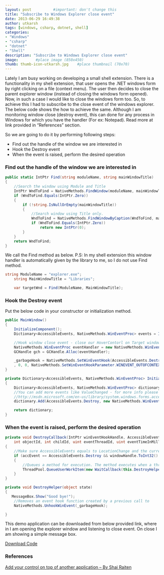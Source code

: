 ```yaml
---
layout: post          #important: don't change this
title: "Subscribe to Windows Explorer close event"
date: 2013-06-29 16:49:38
author: utkarsh
tags: [windows, csharp, dotnet, shell]
categories:
- "Windows"
- "csharp"
- "dotnet"
- "Shell"
description: "Subscribe to Windows Explorer close event"
image:        #place image (850x450)
thumb: thumb-icon-utkarsh.jpg    #place thumbnail (70x70)
---
```

Lately I am busy working on developing a small shell extension. There is a functionality in my shell extension, that user opens the .NET windows form by right clicking on a file (context menu). The user then decides to close the parent explorer window (instead of closing the windows form opened). Now, in such a case I would like to close the windows form too. So, to achieve this I had to subscribe to the close event of the windows explorer. The below code shows the how to achieve the same. Although I am monitoring window close (destroy event), this can done for any process in Windows for which you have the handler (For ex: Notepad). Read more at link provided in “References” section.

So we are going to do it by performing following steps:

*   Find out the handle of the window we are interested in 
*   Hook the Destroy event 
*   When the event is raised, perform the desired operation   

### Find out the handle of the window we are interested in ###

```cs
public static IntPtr Find(string moduleName, string mainWindowTitle)
{
    //Search the window using Module and Title
    IntPtr WndToFind = NativeMethods.FindWindow(moduleName, mainWindowTitle);
    if (WndToFind.Equals(IntPtr.Zero))
    {
        if (!string.IsNullOrEmpty(mainWindowTitle))
        {
            //Search window using Title only.
            WndToFind = NativeMethods.FindWindowByCaption(WndToFind, mainWindowTitle);
            if (WndToFind.Equals(IntPtr.Zero))
                return new IntPtr(0);
        }
    }
    return WndToFind;
}
```
We call the Find method as below. P.S: In my shell extension this window handler is automatically given by the library to me, so I do not use Find method.

```cs
string ModuleName = "explorer.exe";
    string MainWindowTitle = "Libraries";

    var targetWnd = Find(ModuleName, MainWindowTitle);
```

### Hook the Destroy event ###

Put the below code in your constructor or initialization method.

```cs
public MainWindow()
{
    InitializeComponent();
    Dictionary<AccessibleEvents, NativeMethods.WinEventProc> events = InitializeWinEventToHandlerMap();

    //Hook window close event - close our HoverContorl on Target window close.
    NativeMethods.WinEventProc eventHandler = new NativeMethods.WinEventProc(events[AccessibleEvents.Destroy].Invoke);
    GCHandle gch = GCHandle.Alloc(eventHandler);

    _garbageHook = NativeMethods.SetWinEventHook(AccessibleEvents.Destroy, AccessibleEvents.Destroy, IntPtr.Zero, eventHandler
    , 0, 0, NativeMethods.SetWinEventHookParameter.WINEVENT_OUTOFCONTEXT);
}

private Dictionary<AccessibleEvents, NativeMethods.WinEventProc> InitializeWinEventToHandlerMap()
{
    Dictionary<AccessibleEvents, NativeMethods.WinEventProc> dictionary = new Dictionary<AccessibleEvents, NativeMethods.WinEventProc>();
    //You can add more events like ValueChanged - for more info please read - 
    //http://msdn.microsoft.com/en-us/library/system.windows.forms.accessibleevents.aspx
    dictionary.Add(AccessibleEvents.Destroy, new NativeMethods.WinEventProc(this.DestroyCallback));

    return dictionary;
}
```

### When the event is raised, perform the desired operation ###

```cs
private void DestroyCallback(IntPtr winEventHookHandle, AccessibleEvents accEvent, IntPtr windowHandle, 
    int objectId, int childId, uint eventThreadId, uint eventTimeInMilliseconds)
{
    //Make sure AccessibleEvents equals to LocationChange and the current window is the Target Window.
    if (accEvent == AccessibleEvents.Destroy && windowHandle.ToInt32() == _targetWindowHandler.ToInt32())
    {
        //Queues a method for execution. The method executes when a thread pool thread becomes available.
        ThreadPool.QueueUserWorkItem(new WaitCallback(this.DestroyHelper));
    }
}

private void DestroyHelper(object state)
{
   MessageBox.Show("Good bye!");
    //Removes an event hook function created by a previous call to 
    NativeMethods.UnhookWinEvent(_garbageHook);

}
```

This demo application can be downloaded from below provided link, where in I am opening the explorer window and listening to close event. On close I am showing a simple message box.

[Download Code](https://github.com/onlyutkarsh/ExplorerCloseEventListener)

### References ###

[Add your control on top of another application – By Shai Raiten](http://www.codeproject.com/Articles/80255/Add-Your-Control-On-Top-Another-Application)